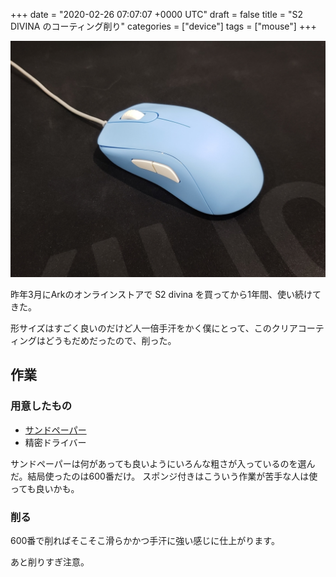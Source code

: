 +++
date = "2020-02-26 07:07:07 +0000 UTC"
draft = false
title = "S2 DIVINA のコーティング削り"
categories = ["device"]
tags = ["mouse"]
+++

![](20200226065718.jpg)

昨年3月にArkのオンラインストアで S2 divina を買ってから1年間、使い続けてきた。

形サイズはすごく良いのだけど人一倍手汗をかく僕にとって、このクリアコーティングはどうもだめだったので、削った。

## 作業

### 用意したもの

<ul>
<li><a href="https://www.amazon.co.jp/gp/product/B082X71N6H/ref=ppx_yo_dt_b_asin_title_o04_s00?ie=UTF8&amp;psc=1">サンドペーパー</a></li>
<li>精密ドライバー</li>
</ul>


サンドペーパーは何があっても良いようにいろんな粗さが入っているのを選んだ。結局使ったのは600番だけ。
スポンジ付きはこういう作業が苦手な人は使っても良いかも。

### 削る

600番で削ればそこそこ滑らかかつ手汗に強い感じに仕上がります。

あと削りすぎ注意。

